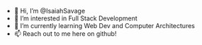 - 👋 Hi, I’m @IsaiahSavage
- 👀 I’m interested in Full Stack Development
- 🌱 I’m currently learning Web Dev and Computer Architectures
- 📫 Reach out to me here on github!

<!---
IsaiahSavage/IsaiahSavage is a ✨ special ✨ repository because its `README.md` (this file) appears on your GitHub profile.
You can click the Preview link to take a look at your changes.
--->
